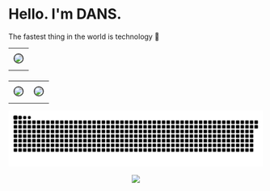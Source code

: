 <h1 align="left">Hello. I'm DANS.</h1>

The fastest thing in the world is technology 🚀</p>

<table width="100%" style="max-width: 100vw; margin: 0 auto; border-collapse: collapse; margin-bottom: 20px;">
  <tr>
    <td colspan="2" style="text-align: center; padding: 10px;">
      <img src="http://github-profile-summary-cards.vercel.app/api/cards/profile-details?username=qdans&theme=transparent" 
           style="width: 100%; border: 2px solid #444; border-radius: 10px;" />
    </td>
  </tr>
</table>

<table width="100%" style="max-width: 100vw; margin: 0 auto; border-collapse: collapse;">
  <tr>
    <td width="50%" style="text-align: center; padding: 10px;">
      <img src="http://github-profile-summary-cards.vercel.app/api/cards/stats?username=qdans&theme=transparent" 
           style="width: 100%; border: 2px solid #444; border-radius: 10px;" />
    </td>
    <td width="50%" style="text-align: center; padding: 10px;">
      <img src="http://github-profile-summary-cards.vercel.app/api/cards/most-commit-language?username=qdans&theme=transparent" 
           style="width: 100%; border: 2px solid #444; border-radius: 10px;" />
    </td>
  </tr>
</table>


<!-- Contribution Graph -->
<p align="center" style="width: 100%; max-width: 100vw; display: flex; justify-content: center;">
  <picture>
    <source media="(prefers-color-scheme: dark)" srcset="https://github.com/qdans/qdans/blob/output/snake-dark.svg" />
    <source media="(prefers-color-scheme: light)" srcset="https://github.com/qdans/qdans/blob/output/snake-light.svg" />
    <img src="https://github.com/qdans/qdans/blob/output/snake-dark.svg" alt="Snake animation" style="width: 100vw; max-width: 100%;" />
  </picture>
</p>

<p align="center">
  <img src="https://user-images.githubusercontent.com/73097560/115834477-dbab4500-a447-11eb-908a-139a6edaec5c.gif">
</p>

